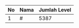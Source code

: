 | No | Nama            | Jumlah Level |
|----|-----------------|--------------|
| 1  | #    |    5387        |
